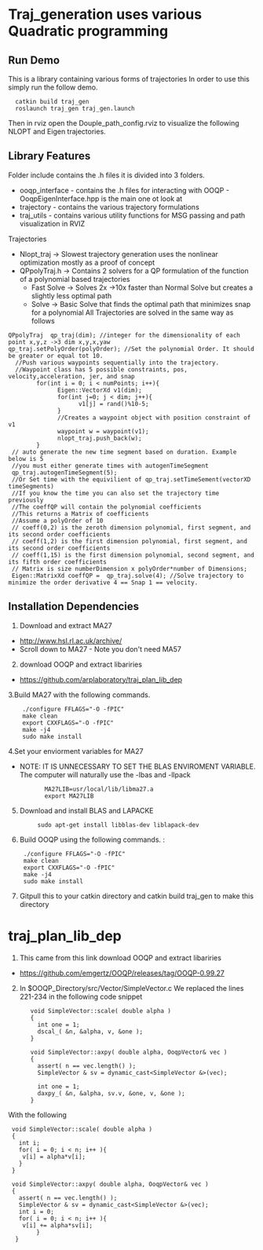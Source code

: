 Traj_generation uses various Quadratic programming 
==================================================================================

Run Demo
------------------------

This is a library containing various forms of trajectories In order to use this simply run the follow demo.

      catkin build traj_gen
      roslaunch traj_gen traj_gen.launch

Then in rviz open the Douple_path_config.rviz to visualize the following NLOPT and Eigen trajectories.

Library Features
------------------------

Folder include contains the .h files it is divided into 3 folders. 
  *  ooqp_interface - contains the .h files for interacting with OOQP - OoqpEigenInterface.hpp is the main one ot look at
  *  trajectory - contains the various trajectory formulations
  *  traj_utils - contains various utility functions for MSG passing and path visualization in RVIZ

Trajectories 
  *  Nlopt_traj -> Slowest trajectory generation uses the nonlinear optimization mostly as a proof of concept
  *  QPpolyTraj.h -> Contains 2 solvers for a QP formulation of the function of a polynomial based trajectories
        *  Fast Solve -> Solves 2x ->10x faster than Normal Solve but creates a slightly less optimal path
        *  Solve -> Basic Solve that finds the optimal path that minimizes snap for a polynomial
All Trajectories are solved in the same way as follows

	QPpolyTraj  qp_traj(dim); //integer for the dimensionality of each point x,y,z ->3 dim x,y,x,yaw
	qp_traj.setPolyOrder(polyOrder); //Set the polynomial Order. It should be greater or equal tot 10. 
      //Push various waypoints sequentially into the trajectory.
      //Waypoint class has 5 possible constraints, pos, velocity,acceleration, jer, and snap
            for(int i = 0; i < numPoints; i++){
                  Eigen::VectorXd v1(dim);
                  for(int j=0; j < dim; j++){
                        v1[j] = rand()%10-5;
                  }
                  //Creates a waypoint object with position constraint of v1
                  waypoint w = waypoint(v1);
                  nlopt_traj.push_back(w);
            }
     // auto generate the new time segment based on duration. Example below is 5
     //you must either generate times with autogenTimeSegment
     qp_traj.autogenTimeSegment(5);
     //Or Set time with the equivilient of qp_traj.setTimeSement(vectorXD timeSegments)
     //If you know the time you can also set the trajectory time previously
     //The coeffQP will contain the polynomial coefficients
     //This returns a Matrix of coefficients
     //Assume a polyOrder of 10
     // coeff(0,2) is the zeroth dimension polynomial, first segment, and its second order coefficients
     // coeff(1,2) is the first dimension polynomial, first segment, and its second order coefficients
     // coeff(1,15) is the first dimension polynomial, second segment, and its fifth order coefficients
     // Matrix is size numberDimension x polyOrder*number of Dimensions;
     Eigen::MatrixXd coeffQP =  qp_traj.solve(4); //Solve trajectory to minimize the order derivative 4 == Snap 1 == velocity.



Installation Dependencies
------------------------


1. Download and extract MA27
  *  http://www.hsl.rl.ac.uk/archive/
  *  Scroll down to MA27 - Note you don't need MA57

2. download OOQP and extract libariries
  * https://github.com/arplaboratory/traj_plan_lib_dep
  
            
3.Build MA27 with the following commands.

        ./configure FFLAGS="-O -fPIC"
        make clean 
        export CXXFLAGS="-O -fPIC"
        make -j4
        sudo make install

4.Set your enviorment variables for MA27
  *  NOTE: IT IS UNNECESSARY TO SET THE BLAS ENVIROMENT VARIABLE. The computer will naturally use the -lbas and -llpack
                                  
                MA27LIB=usr/local/lib/libma27.a 
                export MA27LIB

5. Download and install BLAS and LAPACKE

            sudo apt-get install libblas-dev liblapack-dev
            
6. Build OOQP using the following commands. : 

        ./configure FFLAGS="-O -fPIC"
        make clean 
        export CXXFLAGS="-O -fPIC"
        make -j4
        sudo make install

7. Gitpull this to your catkin directory and catkin build traj_gen to make this directory


# traj_plan_lib_dep

1. This came from this link download OOQP and extract libariries
  *  https://github.com/emgertz/OOQP/releases/tag/OOQP-0.99.27
  
  
2. In $OOQP_Directory/src/Vector/SimpleVector.c We replaced the lines 221-234 in the following code snippet

          void SimpleVector::scale( double alpha )
          {
            int one = 1;
            dscal_( &n, &alpha, v, &one ); 
          }

          void SimpleVector::axpy( double alpha, OoqpVector& vec )
          {
            assert( n == vec.length() );
            SimpleVector & sv = dynamic_cast<SimpleVector &>(vec);

            int one = 1;
            daxpy_( &n, &alpha, sv.v, &one, v, &one );
          }


With the following

     void SimpleVector::scale( double alpha )
     {
       int i;
       for( i = 0; i < n; i++ ){
        v[i] = alpha*v[i];
       }
     }

     void SimpleVector::axpy( double alpha, OoqpVector& vec )
     {
       assert( n == vec.length() );
       SimpleVector & sv = dynamic_cast<SimpleVector &>(vec);
       int i = 0;
       for( i = 0; i < n; i++ ){
        v[i] += alpha*sv[i];          
            }
      }

